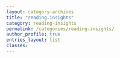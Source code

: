 ```yaml
---
layout: category-archives
title: "reading.insights"
category: reading-insights
permalink: /categories/reading-insights/
author_profile: true
entries_layout: list
classes:
---
```


